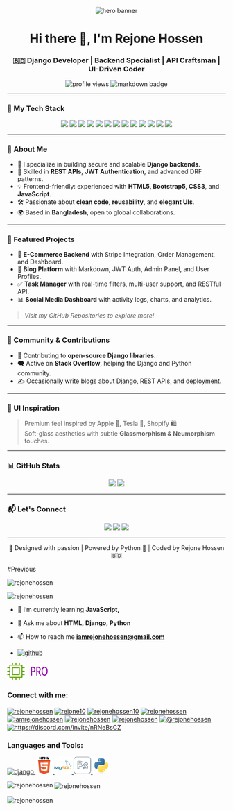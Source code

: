 <!-- Stylish Hero Banner -->
<p align="center">
  <img src="https://capsule-render.vercel.app/api?type=waving&color=0:000000,100:FFD700&height=250&section=header&text=Rejone%20Hossen%20👨‍💻&fontSize=50&fontColor=fff" alt="hero banner"/>
</p>

<h1 align="center">Hi there 👋, I'm Rejone Hossen</h1>
<h3 align="center">🇧🇩 Django Developer | Backend Specialist | API Craftsman | UI-Driven Coder</h3>

<p align="center">
  <img src="https://komarev.com/ghpvc/?username=rejonehossen&label=Visitors&color=0e75b6&style=flat" alt="profile views" />
  <img src="https://img.shields.io/badge/Made%20with-Markdown-1f425f.svg" alt="markdown badge"/>
</p>

---

### 🧰 My Tech Stack

<p align="center">
  <img src="https://img.shields.io/badge/Python-3776AB?style=for-the-badge&logo=python&logoColor=white"/>
  <img src="https://img.shields.io/badge/Django-092E20?style=for-the-badge&logo=django&logoColor=white"/>
  <img src="https://img.shields.io/badge/DRF-ff1709?style=for-the-badge&logo=python&logoColor=white"/>
  <img src="https://img.shields.io/badge/PostgreSQL-316192?style=for-the-badge&logo=postgresql&logoColor=white"/>
  <img src="https://img.shields.io/badge/SQLite-07405E?style=for-the-badge&logo=sqlite&logoColor=white"/>
  <img src="https://img.shields.io/badge/JWT-black?style=for-the-badge&logo=jsonwebtokens"/>
  <img src="https://img.shields.io/badge/HTML5-e34c26?style=for-the-badge&logo=html5&logoColor=white"/>
  <img src="https://img.shields.io/badge/CSS3-264de4?style=for-the-badge&logo=css3&logoColor=white"/>
  <img src="https://img.shields.io/badge/JavaScript-F7DF1E?style=for-the-badge&logo=javascript&logoColor=black"/>
  <img src="https://img.shields.io/badge/Bootstrap-563d7c?style=for-the-badge&logo=bootstrap&logoColor=white"/>
  <img src="https://img.shields.io/badge/Heroku-430098?style=for-the-badge&logo=heroku&logoColor=white"/>
  <img src="https://img.shields.io/badge/Railway-0B0D0E?style=for-the-badge&logo=railway&logoColor=white"/>
  <img src="https://img.shields.io/badge/VSCode-0078d7?style=for-the-badge&logo=visual%20studio%20code&logoColor=white"/>
</p>

---

### 🚀 About Me

- 💼 I specialize in building secure and scalable **Django backends**.
- 🧠 Skilled in **REST APIs**, **JWT Authentication**, and advanced DRF patterns.
- 💡 Frontend-friendly: experienced with **HTML5, Bootstrap5, CSS3**, and **JavaScript**.
- 🛠️ Passionate about **clean code**, **reusability**, and **elegant UIs**.
- 🌍 Based in **Bangladesh**, open to global collaborations.

---

### 🌟 Featured Projects

- 🛒 **E-Commerce Backend** with Stripe Integration, Order Management, and Dashboard.
- 📝 **Blog Platform** with Markdown, JWT Auth, Admin Panel, and User Profiles.
- ✅ **Task Manager** with real-time filters, multi-user support, and RESTful API.
- 📊 **Social Media Dashboard** with activity logs, charts, and analytics.

> _Visit my GitHub Repositories to explore more!_

---

### 🤝 Community & Contributions

- 🧩 Contributing to **open-source Django libraries**.
- 🗨️ Active on **Stack Overflow**, helping the Django and Python community.
- ✍️ Occasionally write blogs about Django, REST APIs, and deployment.

---

### 🎨 UI Inspiration

> Premium feel inspired by Apple 🍏, Tesla 🚗, Shopify 🛍️  
> Soft-glass aesthetics with subtle **Glassmorphism & Neumorphism** touches.

---

### 📊 GitHub Stats

<p align="center">
  <img src="https://github-readme-stats.vercel.app/api?username=rejonehossen&show_icons=true&theme=tokyonight&count_private=true"/>
  <img src="https://github-readme-stats.vercel.app/api/top-langs/?username=rejonehossen&layout=compact&theme=tokyonight"/>
</p>

---

### 📬 Let's Connect

<p align="center">
  <a href="mailto:rejonehossen@gmail.com"><img src="https://img.shields.io/badge/Gmail-D14836?style=for-the-badge&logo=gmail&logoColor=white"/></a>
  <a href="https://www.linkedin.com/in/rejonehossen"><img src="https://img.shields.io/badge/LinkedIn-0077B5?style=for-the-badge&logo=linkedin&logoColor=white"/></a>
  <a href="https://github.com/rejonehossen"><img src="https://img.shields.io/badge/GitHub-100000?style=for-the-badge&logo=github&logoColor=white"/></a>
</p>

---

<p align="center">🖤 Designed with passion | Powered by Python 🐍 | Coded by Rejone Hossen 🇧🇩</p>



#Previous


<p align="left"> <img src="https://komarev.com/ghpvc/?username=rejonehossen&label=Profile%20views&color=0e75b6&style=flat" alt="rejonehossen" /> </p>

<p align="left"> <a href="https://github.com/ryo-ma/github-profile-trophy"><img src="https://github-profile-trophy.vercel.app/?username=rejonehossen" alt="rejonehossen" /></a> </p>

- 🌱 I’m currently learning **JavaScript,**

- 💬 Ask me about **HTML, Django, Python**

- 📫 How to reach me **iamrejonehossen@gmail.com**

- [<img src='https://cdn.jsdelivr.net/npm/simple-icons@3.0.1/icons/github.svg' alt='github' height='40'>](https://github.com/rejonehossen)  

<a href='https://docs.github.com/en/developers'><img src='https://raw.githubusercontent.com/acervenky/animated-github-badges/master/assets/devbadge.gif' width='40' height='40'></a> <a href='https://github.com/pricing'><img src='https://raw.githubusercontent.com/acervenky/animated-github-badges/master/assets/pro.gif' width='40' height='40'></a> 



<h3 align="left">Connect with me:</h3>

<p align="left">
<a href="https://linkedin.com/in/rejonehossen" target="blank"><img align="center" src="https://raw.githubusercontent.com/rahuldkjain/github-profile-readme-generator/master/src/images/icons/Social/linked-in-alt.svg" alt="rejonehossen" height="30" width="40" /></a>
<a href="https://fb.com/rejone10" target="blank"><img align="center" src="https://raw.githubusercontent.com/rahuldkjain/github-profile-readme-generator/master/src/images/icons/Social/facebook.svg" alt="rejone10" height="30" width="40" /></a>
<a href="https://instagram.com/rejonehossen10" target="blank"><img align="center" src="https://raw.githubusercontent.com/rahuldkjain/github-profile-readme-generator/master/src/images/icons/Social/instagram.svg" alt="rejonehossen10" height="30" width="40" /></a>
<a href="https://www.youtube.com/@rejonehossen" target="blank"><img align="center" src="https://raw.githubusercontent.com/rahuldkjain/github-profile-readme-generator/master/src/images/icons/Social/youtube.svg" alt="rejonehossen" height="30" width="40" /></a>
<a href="https://www.hackerrank.com/iamrejonehossen" target="blank"><img align="center" src="https://raw.githubusercontent.com/rahuldkjain/github-profile-readme-generator/master/src/images/icons/Social/hackerrank.svg" alt="iamrejonehossen" height="30" width="40" /></a>
<a href="https://codeforces.com/profile/rejonehossen" target="blank"><img align="center" src="https://raw.githubusercontent.com/rahuldkjain/github-profile-readme-generator/master/src/images/icons/Social/codeforces.svg" alt="rejonehossen" height="30" width="40" /></a>
<a href="https://www.leetcode.com/rejonehossen" target="blank"><img align="center" src="https://raw.githubusercontent.com/rahuldkjain/github-profile-readme-generator/master/src/images/icons/Social/leet-code.svg" alt="rejonehossen" height="30" width="40" /></a>
<a href="https://www.hackerearth.com/@rejonehossen" target="blank"><img align="center" src="https://raw.githubusercontent.com/rahuldkjain/github-profile-readme-generator/master/src/images/icons/Social/hackerearth.svg" alt="@rejonehossen" height="30" width="40" /></a>
<a href="https://discord.gg/https://discord.com/invite/nRNeBsCZ" target="blank"><img align="center" src="https://raw.githubusercontent.com/rahuldkjain/github-profile-readme-generator/master/src/images/icons/Social/discord.svg" alt="https://discord.com/invite/nRNeBsCZ" height="30" width="40" /></a>
</p>

<h3 align="left">Languages and Tools:</h3>
<p align="left"> <a href="https://www.djangoproject.com/" target="_blank" rel="noreferrer"> <img src="https://cdn.worldvectorlogo.com/logos/django.svg" alt="django" width="40" height="40"/> </a> <a href="https://www.w3.org/html/" target="_blank" rel="noreferrer"> <img src="https://raw.githubusercontent.com/devicons/devicon/master/icons/html5/html5-original-wordmark.svg" alt="html5" width="40" height="40"/> </a> <a href="https://www.mysql.com/" target="_blank" rel="noreferrer"> <img src="https://raw.githubusercontent.com/devicons/devicon/master/icons/mysql/mysql-original-wordmark.svg" alt="mysql" width="40" height="40"/> </a> <a href="https://www.photoshop.com/en" target="_blank" rel="noreferrer"> <img src="https://raw.githubusercontent.com/devicons/devicon/master/icons/photoshop/photoshop-line.svg" alt="photoshop" width="40" height="40"/> </a> <a href="https://www.python.org" target="_blank" rel="noreferrer"> <img src="https://raw.githubusercontent.com/devicons/devicon/master/icons/python/python-original.svg" alt="python" width="40" height="40"/> </a> </p>

<p><img align="left" src="https://github-readme-stats.vercel.app/api/top-langs?username=rejonehossen&show_icons=true&locale=en&layout=compact" alt="rejonehossen" /></p>

<p>&nbsp;<img align="center" src="https://github-readme-stats.vercel.app/api?username=rejonehossen&show_icons=true&locale=en" alt="rejonehossen" /></p>



<p><img align="center" src="https://github-readme-streak-stats.herokuapp.com/?user=rejonehossen&" alt="rejonehossen" /></p>
